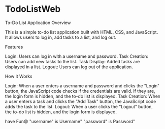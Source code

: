 # TodoListWeb
To-Do List Application
Overview

This is a simple to-do list application built with HTML, CSS, and JavaScript. It allows users to log in, add tasks to a list, and log out.

Features

Login: Users can log in with a username and password.
Task Creation: Users can add new tasks to the list.
Task Display: Added tasks are displayed in a list.
Logout: Users can log out of the application.

How it Works

Login: When a user enters a username and password and clicks the "Login" button, the JavaScript code checks if the credentials are valid. If they are, the login form is hidden, and the to-do list is displayed.
Task Creation: When a user enters a task and clicks the "Add Task" button, the JavaScript code adds the task to the list.
Logout: When a user clicks the "Logout" button, the to-do list is hidden, and the login form is displayed.

have Fun😄
"username" is Username" 
"password" is Password" 
